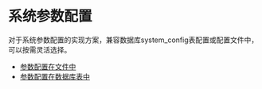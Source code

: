 # 系统参数配置

对于系统参数配置的实现方案，兼容数据库system_config表配置或配置文件中，可以按需灵活选择。

* [参数配置在文件中](系统参数配置/配置文件.md)
* [参数配置在数据库表中](系统参数配置/数据库表.md)